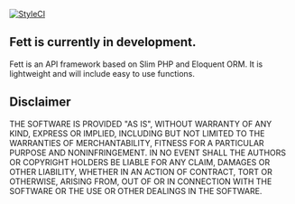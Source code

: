 [![StyleCI](https://styleci.io/repos/73092908/shield?branch=master)](https://styleci.io/repos/73092908)

## Fett is currently in development.

Fett is an API framework based on Slim PHP and Eloquent ORM.  It is lightweight and will include easy to use functions.

## Disclaimer

THE SOFTWARE IS PROVIDED "AS IS", WITHOUT WARRANTY OF ANY KIND, EXPRESS OR IMPLIED, INCLUDING BUT NOT LIMITED TO THE WARRANTIES OF MERCHANTABILITY, FITNESS FOR A PARTICULAR PURPOSE AND NONINFRINGEMENT. IN NO EVENT SHALL THE AUTHORS OR COPYRIGHT HOLDERS BE LIABLE FOR ANY CLAIM, DAMAGES OR OTHER LIABILITY, WHETHER IN AN ACTION OF CONTRACT, TORT OR OTHERWISE, ARISING FROM, OUT OF OR IN CONNECTION WITH THE SOFTWARE OR THE USE OR OTHER DEALINGS IN THE SOFTWARE.
